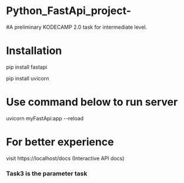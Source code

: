 # Python_FastApi_project-
#A preliminary KODECAMP 2.0 task for intermediate level.

# Installation
pip install fastapi

pip install uvicorn

# Use command below to run server
uvicorn myFastApi:app --reload

# For better experience
visit https://localhost/docs
(Interactive API docs)


### Task3 is the parameter task

